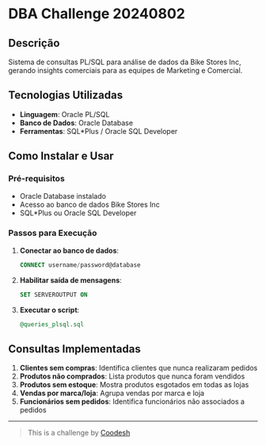 # DBA Challenge 20240802

## Descrição

Sistema de consultas PL/SQL para análise de dados da Bike Stores Inc, gerando insights comerciais para as equipes de Marketing e Comercial.

## Tecnologias Utilizadas

- **Linguagem**: Oracle PL/SQL
- **Banco de Dados**: Oracle Database
- **Ferramentas**: SQL*Plus / Oracle SQL Developer

## Como Instalar e Usar

### Pré-requisitos
- Oracle Database instalado
- Acesso ao banco de dados Bike Stores Inc
- SQL*Plus ou Oracle SQL Developer

### Passos para Execução

1. **Conectar ao banco de dados**:
   ```sql
   CONNECT username/password@database
   ```

2. **Habilitar saída de mensagens**:
   ```sql
   SET SERVEROUTPUT ON
   ```

3. **Executar o script**:
   ```sql
   @queries_plsql.sql
   ```

## Consultas Implementadas

1. **Clientes sem compras**: Identifica clientes que nunca realizaram pedidos
2. **Produtos não comprados**: Lista produtos que nunca foram vendidos
3. **Produtos sem estoque**: Mostra produtos esgotados em todas as lojas
4. **Vendas por marca/loja**: Agrupa vendas por marca e loja
5. **Funcionários sem pedidos**: Identifica funcionários não associados a pedidos

---

> This is a challenge by [Coodesh](https://coodesh.com/) 
